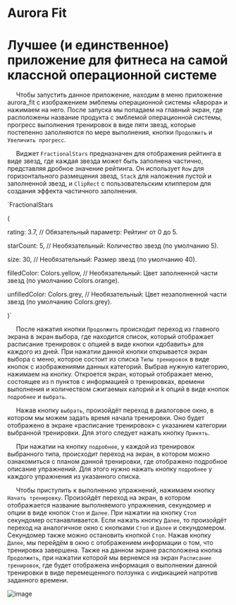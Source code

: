 # Aurora Fit


# Лучшее (и единственное) приложение для фитнеса  на самой классной операционной системе


&nbsp;&nbsp;&nbsp;&nbsp;&nbsp;Чтобы запустить данное приложение, находим в меню приложение aurora_fit с изображением эмблемы операционной системы «Аврора» и нажимаем на него. После запуска мы попадаем на главный экран, где расположены название продукта с эмблемой операционной системы, прогресс выполнения тренировок в виде пяти звезд, которые постепенно заполняются по мере выполнения, кнопки `Продолжить` и `Увеличить прогресс`. 

&nbsp;&nbsp;&nbsp;&nbsp;&nbsp;Виджет `FractionalStars` предназначен для отображения рейтинга в виде звезд, где каждая звезда может быть заполнена частично, представляя дробное значение рейтинга. Он использует `Row` для горизонтального размещения звезд, `Stack` для наложения пустой и заполненной звезд, и `ClipRect` с пользовательским клиппером для создания эффекта частичного заполнения.

`FractionalStars

(

  rating: 3.7, // Обязательный параметр: Рейтинг от 0 до 5.
  
  starCount: 5, // Необязательный: Количество звезд (по умолчанию 5).
  
  size: 30,      // Необязательный: Размер звезд (по умолчанию 40).
  
  filledColor: Colors.yellow, // Необязательный: Цвет заполненной части звезд (по умолчанию Colors.orange).
  
  unfilledColor: Colors.grey, // Необязательный: Цвет незаполненной части звезд (по умолчанию Colors.grey).
  
)`
  
&nbsp;&nbsp;&nbsp;&nbsp;&nbsp;После нажатия кнопки `Продолжить` происходит переход из главного экрана в экран выбора, где находится список, который отображает расписание тренировок с опцией в виде кнопки «добавить» для каждого из дней. При нажатии данной кнопки открывается экран выбора с меню, которое состоит из списка `Типы тренировок` в виде кнопок с изображениями данных категорий. Выбрав нужную категорию, нажимаем на кнопку. Откроется экран, который отображает меню, состоящее из n пунктов с информацией о тренировках, времени выполнения и количеством сжигаемых калорий и k опций в виде кнопок `подробнее` и `выбрать`. 
  
&nbsp;&nbsp;&nbsp;&nbsp;&nbsp;Нажав кнопку `выбрать`, произойдёт переход в диалоговое окно, в котором мы можем задать время начала тренировки. Оно будет отображено в экране «расписание тренировок» с указанием категории выбранной тренировки. Для этого следует нажать кнопку `Принять`.  
  
&nbsp;&nbsp;&nbsp;&nbsp;&nbsp;При нажатии на кнопку `подробнее`, у каждой из тренировок выбранного типа, происходит переход на экран, в котором можно ознакомиться с планом данной тренировки, где отображено подробное описание упражнений. Для этого нужно нажать кнопку `подробнее` у каждого упражнения из указанного списка. 
  
&nbsp;&nbsp;&nbsp;&nbsp;&nbsp;Чтобы приступить к выполнению упражнений, нажимаем кнопку `Начать тренировку`. Произойдёт переход на экран, в котором отображается название выполняемого упражнения, секундомер и опции в виде кнопок `Стоп` и `Далее`. При нажатии на кнопку `Стоп` секундомер останавливается. Если нажать кнопку `Далее`, то произойдёт переход на аналогичное окно с кнопками `Стоп` и `Далее` и секундомером. Секундомер также можно остановить кнопкой `Стоп`. Нажав кнопку `Далее`, мы перейдём в окно с отображением информации о том, что тренировка завершена. Также на данном экране расположена кнопка `Продолжить`, при нажатии которой мы вернемся на экран `Расписание тренировок`, где будет отображена информация о выполнении данной тренировки в виде перемещенного ползунка с индикацией напротив заданного времени.
  
![image](https://github.com/user-attachments/assets/6cbce946-1f37-432e-9de0-144aeba3e7c3)
